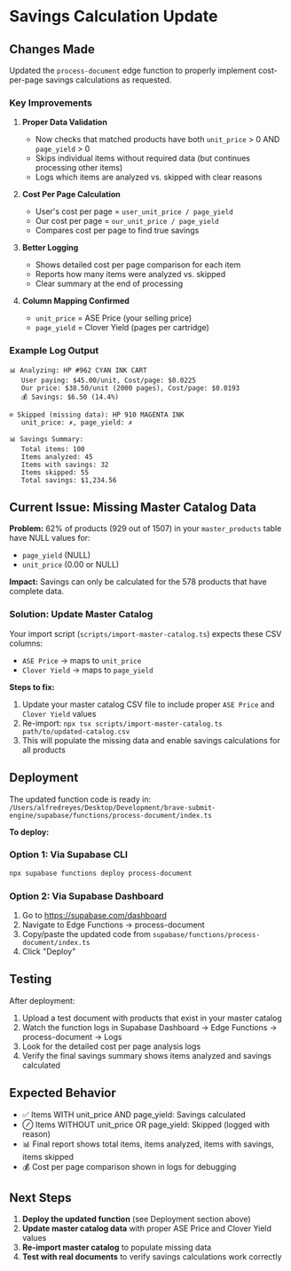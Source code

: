 # Savings Calculation Update

## Changes Made

Updated the `process-document` edge function to properly implement cost-per-page savings calculations as requested.

### Key Improvements

1. **Proper Data Validation**
   - Now checks that matched products have both `unit_price` > 0 AND `page_yield` > 0
   - Skips individual items without required data (but continues processing other items)
   - Logs which items are analyzed vs. skipped with clear reasons

2. **Cost Per Page Calculation**
   - User's cost per page = `user_unit_price / page_yield`
   - Our cost per page = `our_unit_price / page_yield`
   - Compares cost per page to find true savings

3. **Better Logging**
   - Shows detailed cost per page comparison for each item
   - Reports how many items were analyzed vs. skipped
   - Clear summary at the end of processing

4. **Column Mapping Confirmed**
   - `unit_price` = ASE Price (your selling price)
   - `page_yield` = Clover Yield (pages per cartridge)

### Example Log Output

```
📊 Analyzing: HP #962 CYAN INK CART
   User paying: $45.00/unit, Cost/page: $0.0225
   Our price: $38.50/unit (2000 pages), Cost/page: $0.0193
   💰 Savings: $6.50 (14.4%)

⊘ Skipped (missing data): HP 910 MAGENTA INK
   unit_price: ✗, page_yield: ✗

📊 Savings Summary:
   Total items: 100
   Items analyzed: 45
   Items with savings: 32
   Items skipped: 55
   Total savings: $1,234.56
```

## Current Issue: Missing Master Catalog Data

**Problem:** 62% of products (929 out of 1507) in your `master_products` table have NULL values for:
- `page_yield` (NULL)
- `unit_price` (0.00 or NULL)

**Impact:** Savings can only be calculated for the 578 products that have complete data.

### Solution: Update Master Catalog

Your import script (`scripts/import-master-catalog.ts`) expects these CSV columns:
- `ASE Price` → maps to `unit_price`
- `Clover Yield` → maps to `page_yield`

**Steps to fix:**
1. Update your master catalog CSV file to include proper `ASE Price` and `Clover Yield` values
2. Re-import: `npx tsx scripts/import-master-catalog.ts path/to/updated-catalog.csv`
3. This will populate the missing data and enable savings calculations for all products

## Deployment

The updated function code is ready in:
`/Users/alfredreyes/Desktop/Development/brave-submit-engine/supabase/functions/process-document/index.ts`

**To deploy:**

### Option 1: Via Supabase CLI
```bash
npx supabase functions deploy process-document
```

### Option 2: Via Supabase Dashboard
1. Go to https://supabase.com/dashboard
2. Navigate to Edge Functions → process-document
3. Copy/paste the updated code from `supabase/functions/process-document/index.ts`
4. Click "Deploy"

## Testing

After deployment:
1. Upload a test document with products that exist in your master catalog
2. Watch the function logs in Supabase Dashboard → Edge Functions → process-document → Logs
3. Look for the detailed cost per page analysis logs
4. Verify the final savings summary shows items analyzed and savings calculated

## Expected Behavior

- ✅ Items WITH unit_price AND page_yield: Savings calculated
- ⊘ Items WITHOUT unit_price OR page_yield: Skipped (logged with reason)
- 📊 Final report shows total items, items analyzed, items with savings, items skipped
- 💰 Cost per page comparison shown in logs for debugging

## Next Steps

1. **Deploy the updated function** (see Deployment section above)
2. **Update master catalog data** with proper ASE Price and Clover Yield values
3. **Re-import master catalog** to populate missing data
4. **Test with real documents** to verify savings calculations work correctly
